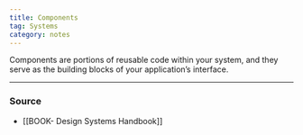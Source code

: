 ```yaml
---
title: Components
tag: Systems
category: notes
---
```


Components are portions of reusable code within your system, and they serve as the building blocks of your application’s interface.

--- 
### Source
- [[BOOK- Design Systems Handbook]]